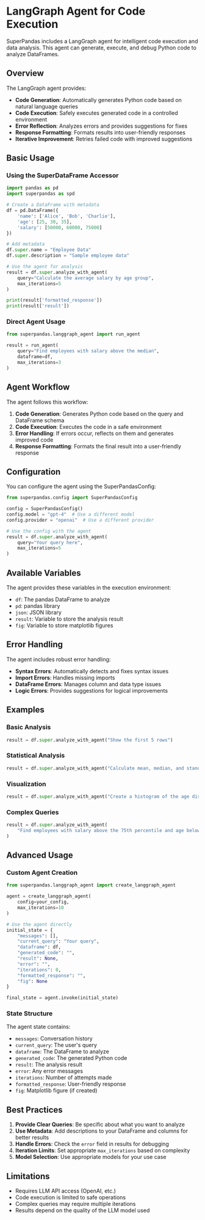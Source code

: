 # LangGraph Agent for Code Execution

SuperPandas includes a LangGraph agent for intelligent code execution and data analysis. This agent can generate, execute, and debug Python code to analyze DataFrames.

## Overview

The LangGraph agent provides:
- **Code Generation**: Automatically generates Python code based on natural language queries
- **Code Execution**: Safely executes generated code in a controlled environment
- **Error Reflection**: Analyzes errors and provides suggestions for fixes
- **Response Formatting**: Formats results into user-friendly responses
- **Iterative Improvement**: Retries failed code with improved suggestions

## Basic Usage

### Using the SuperDataFrame Accessor

```python
import pandas as pd
import superpandas as spd

# Create a DataFrame with metadata
df = pd.DataFrame({
    'name': ['Alice', 'Bob', 'Charlie'],
    'age': [25, 30, 35],
    'salary': [50000, 60000, 75000]
})

# Add metadata
df.super.name = "Employee Data"
df.super.description = "Sample employee data"

# Use the agent for analysis
result = df.super.analyze_with_agent(
    query="Calculate the average salary by age group",
    max_iterations=5
)

print(result['formatted_response'])
print(result['result'])
```

### Direct Agent Usage

```python
from superpandas.langgraph_agent import run_agent

result = run_agent(
    query="Find employees with salary above the median",
    dataframe=df,
    max_iterations=3
)
```

## Agent Workflow

The agent follows this workflow:

1. **Code Generation**: Generates Python code based on the query and DataFrame schema
2. **Code Execution**: Executes the code in a safe environment
3. **Error Handling**: If errors occur, reflects on them and generates improved code
4. **Response Formatting**: Formats the final result into a user-friendly response

## Configuration

You can configure the agent using the SuperPandasConfig:

```python
from superpandas.config import SuperPandasConfig

config = SuperPandasConfig()
config.model = "gpt-4"  # Use a different model
config.provider = "openai"  # Use a different provider

# Use the config with the agent
result = df.super.analyze_with_agent(
    query="Your query here",
    max_iterations=5
)
```

## Available Variables

The agent provides these variables in the execution environment:

- `df`: The pandas DataFrame to analyze
- `pd`: pandas library
- `json`: JSON library
- `result`: Variable to store the analysis result
- `fig`: Variable to store matplotlib figures

## Error Handling

The agent includes robust error handling:

- **Syntax Errors**: Automatically detects and fixes syntax issues
- **Import Errors**: Handles missing imports
- **DataFrame Errors**: Manages column and data type issues
- **Logic Errors**: Provides suggestions for logical improvements

## Examples

### Basic Analysis

```python
result = df.super.analyze_with_agent("Show the first 5 rows")
```

### Statistical Analysis

```python
result = df.super.analyze_with_agent("Calculate mean, median, and standard deviation of numeric columns")
```

### Visualization

```python
result = df.super.analyze_with_agent("Create a histogram of the age distribution")
```

### Complex Queries

```python
result = df.super.analyze_with_agent(
    "Find employees with salary above the 75th percentile and age below 30"
)
```

## Advanced Usage

### Custom Agent Creation

```python
from superpandas.langgraph_agent import create_langgraph_agent

agent = create_langgraph_agent(
    config=your_config,
    max_iterations=10
)

# Use the agent directly
initial_state = {
    "messages": [],
    "current_query": "Your query",
    "dataframe": df,
    "generated_code": "",
    "result": None,
    "error": "",
    "iterations": 0,
    "formatted_response": "",
    "fig": None
}

final_state = agent.invoke(initial_state)
```

### State Structure

The agent state contains:

- `messages`: Conversation history
- `current_query`: The user's query
- `dataframe`: The DataFrame to analyze
- `generated_code`: The generated Python code
- `result`: The analysis result
- `error`: Any error messages
- `iterations`: Number of attempts made
- `formatted_response`: User-friendly response
- `fig`: Matplotlib figure (if created)

## Best Practices

1. **Provide Clear Queries**: Be specific about what you want to analyze
2. **Use Metadata**: Add descriptions to your DataFrame and columns for better results
3. **Handle Errors**: Check the `error` field in results for debugging
4. **Iteration Limits**: Set appropriate `max_iterations` based on complexity
5. **Model Selection**: Use appropriate models for your use case

## Limitations

- Requires LLM API access (OpenAI, etc.)
- Code execution is limited to safe operations
- Complex queries may require multiple iterations
- Results depend on the quality of the LLM model used 